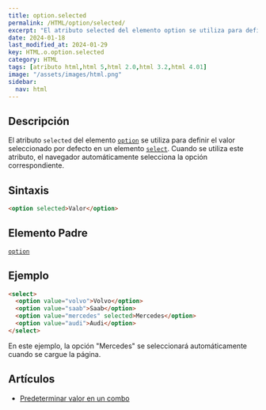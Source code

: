 ```yaml
---
title: option.selected
permalink: /HTML/option/selected/
excerpt: "El atributo selected del elemento option se utiliza para definir el valor seleccionado por defecto en un elemento select. Automáticamente selecciona la opción correspondiente."
date: 2024-01-18
last_modified_at: 2024-01-29
key: HTML.o.option.selected
category: HTML
tags: [atributo html,html 5,html 2.0,html 3.2,html 4.01]
image: "/assets/images/html.png"
sidebar:
  nav: html
---
```


## Descripción


El atributo `selected` del elemento [`option`](https://www.w3api.com/HTML/option/) se utiliza para definir el valor seleccionado por defecto en un elemento [`select`](https://www.w3api.com/HTML/select/). Cuando se utiliza este atributo, el navegador automáticamente selecciona la opción correspondiente.


## Sintaxis


```html
<option selected>Valor</option>
```


## Elemento Padre


[`option`](https://www.w3api.com/HTML/option/)


## Ejemplo


```html
<select>
  <option value="volvo">Volvo</option>
  <option value="saab">Saab</option>
  <option value="mercedes" selected>Mercedes</option>
  <option value="audi">Audi</option>
</select>

```


En este ejemplo, la opción "Mercedes" se seleccionará automáticamente cuando se cargue la página.


## Artículos

- [Predeterminar valor en un combo](https://lineadecodigo.com/html/predeterminar-valor-en-un-combo/)
